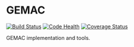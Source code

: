 # GEMAC

[![Build Status](https://travis-ci.org/ravijain056/GEMAC.svg?branch=master)](https://travis-ci.org/ravijain056/GEMAC)
[![Code Health](https://landscape.io/github/ravijain056/GEMAC/master/landscape.svg?style=flat)](https://landscape.io/github/ravijain056/GEMAC/master)
[![Coverage Status](https://coveralls.io/repos/github/ravijain056/GEMAC/badge.svg?branch=master)](https://coveralls.io/github/ravijain056/GEMAC?branch=master)

GEMAC implementation and tools.
